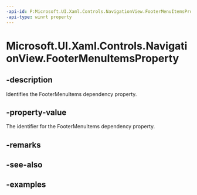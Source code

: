```yaml
---
-api-id: P:Microsoft.UI.Xaml.Controls.NavigationView.FooterMenuItemsProperty
-api-type: winrt property
---
```


# Microsoft.UI.Xaml.Controls.NavigationView.FooterMenuItemsProperty

<!--
public static Windows.UI.Xaml.DependencyProperty FooterMenuItemsProperty { get; }
-->


## -description
Identifies the FooterMenuItems dependency property.

## -property-value
The identifier for the FooterMenuItems dependency property.
## -remarks

## -see-also

## -examples


